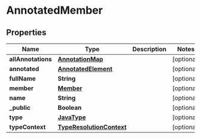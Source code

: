 
# AnnotatedMember

## Properties
Name | Type | Description | Notes
------------ | ------------- | ------------- | -------------
**allAnnotations** | [**AnnotationMap**](AnnotationMap.md) |  |  [optional]
**annotated** | [**AnnotatedElement**](AnnotatedElement.md) |  |  [optional]
**fullName** | **String** |  |  [optional]
**member** | [**Member**](Member.md) |  |  [optional]
**name** | **String** |  |  [optional]
**_public** | **Boolean** |  |  [optional]
**type** | [**JavaType**](JavaType.md) |  |  [optional]
**typeContext** | [**TypeResolutionContext**](TypeResolutionContext.md) |  |  [optional]



